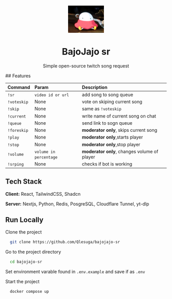 <p align="center">
  <img src="./public/smoleg.webp" width="112" alt="smoleg" />
</p>

<h1 align="center">BajoJajo sr</h1>

<p align="center">Simple open-source twitch song request</p>
## Features

| Command     | Param                  | Description                                  |
| :---------- | :--------------------- | :------------------------------------------- |
| `!sr`       | `video id or url`      | add song to song queue                       |
| `!voteskip` | None                   | vote on skiping current song                 |
| `!skip`     | None                   | same as `!voteskip`                          |
| `!current`  | None                   | write name of current song on chat           |
| `!queue`    | None                   | send link to sogn queue                      |
| `!foreskip` | None                   | **moderator only**, skips current song       |
| `!play`     | None                   | **moderator only**,starts player             |
| `!stop`     | None                   | **moderator only**,stop player               |
| `!volume`   | `volume in percentage` | **moderator only**, changes volume of player |
| `!srping`   | None                   | checks if bot is working                     |

## Tech Stack

**Client:** React, TailwindCSS, Shadcn

**Server:** Nextjs, Python, Redis, PosgreSQL, Cloudflare Tunnel, yt-dlp

## Run Locally

Clone the project

```bash
  git clone https://github.com/Qlesuga/bajojajo-sr
```

Go to the project directory

```bash
  cd bajojajo-sr
```

Set environment varable found in `.env.example` and save if as `.env`

Start the project

```bash
  docker compose up
```
